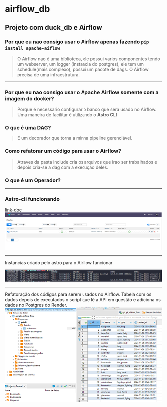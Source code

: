# airflow_db

## Projeto com duck_db e Airflow

### Por que eu nao consigo usar o Airflow apenas fazendo `pip install apache-aiflow`

>O Airflow nao é uma biblioteca, ele possui varios componentes
tendo um webserver, um logger (instancia do postgres), ele tem um schedule(mais complexo),
possui um pacote de dags.
O Airflow precisa de uma infraestrutura.

--------------------
### Por que eu nao consigo usar o Apache Airflow somente com a imagem do docker?

>Porque é necessario configurar o banco que sera usado no Airflow.
Uma maneira de facilitar é utilizando o **Astro CLI**

### O que é uma DAG?

>É um decorador que torna a minha pipeline gerenciável.

### Como refatorar um código para usar o Airflow?

>Atraves da pasta include cria os arquivos que irao ser trabalhados e depois cria-se a dag com a execuçao deles.

### O que é um Operador?

------------------

### Astro-cli funcionando
[link-doc](https://github.com/astronomer/astro-cli)
![Astro_flow](/pictures/astro_flow.png)

-------------------------- 
Instancias criado pelo astro para o Airflow funcionar

![Astro_docker](/pictures/astro_docker.png)

----------------------------
Refatoração dos códigos para serem usados no Airflow.
Tabela com os dados depois de executados o script que lê a API em questão e adiciona os dados no Postgres do Render.
![pokemon_db](/pictures/pokemon_db.png)